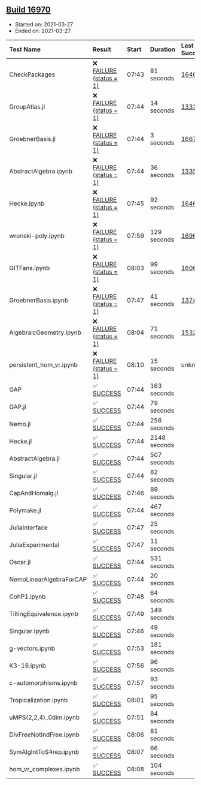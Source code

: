 ## [Build 16970](https://oscarci.mathematik.uni-kl.de/job/oscar/16970/)

* Started on: 2021-03-27
* Ended on: 2021-03-27

| Test Name    | Result | Start | Duration | Last Success | First Failure |
|:-------------|:-------|:------|:---------|:-------------|:--------------|
| CheckPackages | ❌ [FAILURE (status = 1)](https://oscarci.mathematik.uni-kl.de/job/oscar/16970/artifact/logs/build-16970/CheckPackages.log) | 07:43 | 81 seconds | [16463](https://oscarci.mathematik.uni-kl.de/job/oscar/16463/) | [16464](https://oscarci.mathematik.uni-kl.de/job/oscar/16464/) |
| GroupAtlas.jl | ❌ [FAILURE (status = 1)](https://oscarci.mathematik.uni-kl.de/job/oscar/16970/artifact/logs/build-16970/GroupAtlas.jl.log) | 07:44 | 14 seconds | [13311](https://oscarci.mathematik.uni-kl.de/job/oscar/13311/) | [13312](https://oscarci.mathematik.uni-kl.de/job/oscar/13312/) |
| GroebnerBasis.jl | ❌ [FAILURE (status = 1)](https://oscarci.mathematik.uni-kl.de/job/oscar/16970/artifact/logs/build-16970/GroebnerBasis.jl.log) | 07:44 | 3 seconds | [16676](https://oscarci.mathematik.uni-kl.de/job/oscar/16676/) | [16677](https://oscarci.mathematik.uni-kl.de/job/oscar/16677/) |
| AbstractAlgebra.ipynb | ❌ [FAILURE (status = 1)](https://oscarci.mathematik.uni-kl.de/job/oscar/16970/artifact/logs/build-16970/AbstractAlgebra.ipynb.log) | 07:44 | 36 seconds | [13355](https://oscarci.mathematik.uni-kl.de/job/oscar/13355/) | [13356](https://oscarci.mathematik.uni-kl.de/job/oscar/13356/) |
| Hecke.ipynb | ❌ [FAILURE (status = 1)](https://oscarci.mathematik.uni-kl.de/job/oscar/16970/artifact/logs/build-16970/Hecke.ipynb.log) | 07:45 | 92 seconds | [16463](https://oscarci.mathematik.uni-kl.de/job/oscar/16463/) | [16464](https://oscarci.mathematik.uni-kl.de/job/oscar/16464/) |
| wronski-poly.ipynb | ❌ [FAILURE (status = 1)](https://oscarci.mathematik.uni-kl.de/job/oscar/16970/artifact/logs/build-16970/wronski-poly.ipynb.log) | 07:59 | 129 seconds | [16968](https://oscarci.mathematik.uni-kl.de/job/oscar/16968/) | [16969](https://oscarci.mathematik.uni-kl.de/job/oscar/16969/) |
| GITFans.ipynb | ❌ [FAILURE (status = 1)](https://oscarci.mathematik.uni-kl.de/job/oscar/16970/artifact/logs/build-16970/GITFans.ipynb.log) | 08:03 | 99 seconds | [16068](https://oscarci.mathematik.uni-kl.de/job/oscar/16068/) | [16069](https://oscarci.mathematik.uni-kl.de/job/oscar/16069/) |
| GroebnerBasis.ipynb | ❌ [FAILURE (status = 1)](https://oscarci.mathematik.uni-kl.de/job/oscar/16970/artifact/logs/build-16970/GroebnerBasis.ipynb.log) | 07:47 | 41 seconds | [13748](https://oscarci.mathematik.uni-kl.de/job/oscar/13748/) | [13749](https://oscarci.mathematik.uni-kl.de/job/oscar/13749/) |
| AlgebraicGeometry.ipynb | ❌ [FAILURE (status = 1)](https://oscarci.mathematik.uni-kl.de/job/oscar/16970/artifact/logs/build-16970/AlgebraicGeometry.ipynb.log) | 08:04 | 71 seconds | [15322](https://oscarci.mathematik.uni-kl.de/job/oscar/15322/) | [15323](https://oscarci.mathematik.uni-kl.de/job/oscar/15323/) |
| persistent_hom_vr.ipynb | ❌ [FAILURE (status = 1)](https://oscarci.mathematik.uni-kl.de/job/oscar/16970/artifact/logs/build-16970/persistent_hom_vr.ipynb.log) | 08:10 | 15 seconds | unknown | unknown |
| GAP | ✅ [SUCCESS](https://oscarci.mathematik.uni-kl.de/job/oscar/16970/artifact/logs/build-16970/GAP.log) | 07:44 | 163 seconds |  |  |
| GAP.jl | ✅ [SUCCESS](https://oscarci.mathematik.uni-kl.de/job/oscar/16970/artifact/logs/build-16970/GAP.jl.log) | 07:44 | 79 seconds |  |  |
| Nemo.jl | ✅ [SUCCESS](https://oscarci.mathematik.uni-kl.de/job/oscar/16970/artifact/logs/build-16970/Nemo.jl.log) | 07:44 | 256 seconds |  |  |
| Hecke.jl | ✅ [SUCCESS](https://oscarci.mathematik.uni-kl.de/job/oscar/16970/artifact/logs/build-16970/Hecke.jl.log) | 07:44 | 2148 seconds |  |  |
| AbstractAlgebra.jl | ✅ [SUCCESS](https://oscarci.mathematik.uni-kl.de/job/oscar/16970/artifact/logs/build-16970/AbstractAlgebra.jl.log) | 07:44 | 507 seconds |  |  |
| Singular.jl | ✅ [SUCCESS](https://oscarci.mathematik.uni-kl.de/job/oscar/16970/artifact/logs/build-16970/Singular.jl.log) | 07:44 | 82 seconds |  |  |
| CapAndHomalg.jl | ✅ [SUCCESS](https://oscarci.mathematik.uni-kl.de/job/oscar/16970/artifact/logs/build-16970/CapAndHomalg.jl.log) | 07:46 | 89 seconds |  |  |
| Polymake.jl | ✅ [SUCCESS](https://oscarci.mathematik.uni-kl.de/job/oscar/16970/artifact/logs/build-16970/Polymake.jl.log) | 07:44 | 467 seconds |  |  |
| JuliaInterface | ✅ [SUCCESS](https://oscarci.mathematik.uni-kl.de/job/oscar/16970/artifact/logs/build-16970/JuliaInterface.log) | 07:47 | 25 seconds |  |  |
| JuliaExperimental | ✅ [SUCCESS](https://oscarci.mathematik.uni-kl.de/job/oscar/16970/artifact/logs/build-16970/JuliaExperimental.log) | 07:47 | 11 seconds |  |  |
| Oscar.jl | ✅ [SUCCESS](https://oscarci.mathematik.uni-kl.de/job/oscar/16970/artifact/logs/build-16970/Oscar.jl.log) | 07:44 | 531 seconds |  |  |
| NemoLinearAlgebraForCAP | ✅ [SUCCESS](https://oscarci.mathematik.uni-kl.de/job/oscar/16970/artifact/logs/build-16970/NemoLinearAlgebraForCAP.log) | 07:44 | 20 seconds |  |  |
| CohP1.ipynb | ✅ [SUCCESS](https://oscarci.mathematik.uni-kl.de/job/oscar/16970/artifact/logs/build-16970/CohP1.ipynb.log) | 07:48 | 64 seconds |  |  |
| TiltingEquivalence.ipynb | ✅ [SUCCESS](https://oscarci.mathematik.uni-kl.de/job/oscar/16970/artifact/logs/build-16970/TiltingEquivalence.ipynb.log) | 07:49 | 149 seconds |  |  |
| Singular.ipynb | ✅ [SUCCESS](https://oscarci.mathematik.uni-kl.de/job/oscar/16970/artifact/logs/build-16970/Singular.ipynb.log) | 07:46 | 49 seconds |  |  |
| g-vectors.ipynb | ✅ [SUCCESS](https://oscarci.mathematik.uni-kl.de/job/oscar/16970/artifact/logs/build-16970/g-vectors.ipynb.log) | 07:53 | 181 seconds |  |  |
| K3-16.ipynb | ✅ [SUCCESS](https://oscarci.mathematik.uni-kl.de/job/oscar/16970/artifact/logs/build-16970/K3-16.ipynb.log) | 07:56 | 96 seconds |  |  |
| c-automorphisms.ipynb | ✅ [SUCCESS](https://oscarci.mathematik.uni-kl.de/job/oscar/16970/artifact/logs/build-16970/c-automorphisms.ipynb.log) | 07:57 | 93 seconds |  |  |
| Tropicalization.ipynb | ✅ [SUCCESS](https://oscarci.mathematik.uni-kl.de/job/oscar/16970/artifact/logs/build-16970/Tropicalization.ipynb.log) | 08:01 | 95 seconds |  |  |
| uMPS(2,2,4)_0dim.ipynb | ✅ [SUCCESS](https://oscarci.mathematik.uni-kl.de/job/oscar/16970/artifact/logs/build-16970/uMPS-2-2-4-_0dim.ipynb.log) | 07:51 | 84 seconds |  |  |
| DivFreeNotIndFree.ipynb | ✅ [SUCCESS](https://oscarci.mathematik.uni-kl.de/job/oscar/16970/artifact/logs/build-16970/DivFreeNotIndFree.ipynb.log) | 08:06 | 81 seconds |  |  |
| SymAlgIntToS4rep.ipynb | ✅ [SUCCESS](https://oscarci.mathematik.uni-kl.de/job/oscar/16970/artifact/logs/build-16970/SymAlgIntToS4rep.ipynb.log) | 08:07 | 66 seconds |  |  |
| hom_vr_complexes.ipynb | ✅ [SUCCESS](https://oscarci.mathematik.uni-kl.de/job/oscar/16970/artifact/logs/build-16970/hom_vr_complexes.ipynb.log) | 08:08 | 104 seconds |  |  |
